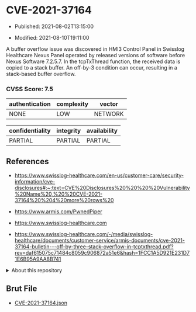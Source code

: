 # CVE-2021-37164

- Published: 2021-08-02T13:15:00

- Modified: 2021-08-10T19:11:00

A buffer overflow issue was discovered in HMI3 Control Panel in Swisslog Healthcare Nexus Panel operated by released versions of software before Nexus Software 7.2.5.7. In the tcpTxThread function, the received data is copied to a stack buffer. An off-by-3 condition can occur, resulting in a stack-based buffer overflow.

### CVSS Score: **7.5**

| authentication | complexity | vector |
| --- | --- | --- |
| NONE | LOW | NETWORK |

| confidentiality | integrity | availability |
| --- | --- | --- |
| PARTIAL | PARTIAL | PARTIAL |

## References

* https://www.swisslog-healthcare.com/en-us/customer-care/security-information/cve-disclosures#:~:text=CVE%20Disclosures%20%20%20%20Vulnerability%20Name%20,%20%20CVE-2021-37164%20%204%20more%20rows%20

* https://www.armis.com/PwnedPiper

* https://www.swisslog-healthcare.com

* https://www.swisslog-healthcare.com/-/media/swisslog-healthcare/documents/customer-service/armis-documents/cve-2021-37164-bulletin---off-by-three-stack-overflow-in-tcptxthread.pdf?rev=daf615075c71484c8059c906872a51e6&hash=1FCC1A5D921E231D71E6B95A9AA8B741

<details>
<summary>About this repository</summary> 

  This repository is part of the project [Live Hack CVE](https://github.com/Live-Hack-CVE). Main website can be found [www.live-hack.org](https://www.live-hack.org) 
  
  Made by [Sn0wAlice](https://github.com/Sn0wAlice) for the people that care about security and need to have a feed of the latest CVEs. Hope you enjoy it, don't forget to star the repo and follow me on [Twitter](https://twitter.com/Sn0wAlice) and [Github](https://github.com/Sn0wAlice). And that is my [personnal website](https://www.alice-snow.me/)

  - [Home Page](https://github.com/Live-Hack-CVE)
  - [Framework](https://github.com/Live-Hack-CVE/cve-framework)
  - [CVE database](https://github.com/Live-Hack-CVE/full_database)
  - [Changelog](https://github.com/Live-Hack-CVE/Changelog)
</details>

## Brut File

* [CVE-2021-37164.json](https://raw.githubusercontent.com/Live-Hack-CVE/full_database/main/cves/2021/CVE-2021-37164.json)

